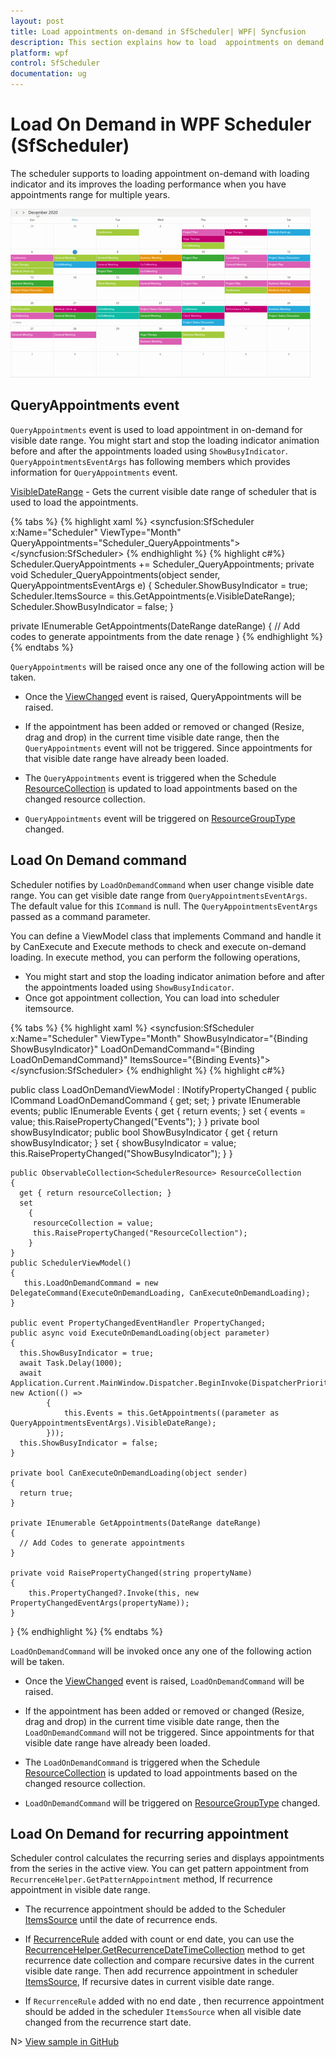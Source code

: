```yaml
---
layout: post
title: Load appointments on-demand in SfScheduler| WPF| Syncfusion
description: This section explains how to load  appointments on demand from visible date ranges in WPF Scheduler.  
platform: wpf
control: SfScheduler
documentation: ug
---
```

# Load On Demand in WPF Scheduler (SfScheduler)
The scheduler supports to loading appointment on-demand with loading indicator and its improves the loading performance when you have appointments range for multiple years.

![Load on-demand in WPF Scheduler](LoadOnDemand_Images/LoadOnDemand.gif)

## QueryAppointments event
`QueryAppointments` event is used to load appointment in on-demand for visible date range. You might start and stop the loading indicator animation before and after the appointments loaded using `ShowBusyIndicator`.
`QueryAppointmentsEventArgs` has following members which provides information for `QueryAppointments` event.

[VisibleDateRange](https://help.syncfusion.com/cr/wpf/Syncfusion.UI.Xaml.Scheduler.DateRange.html) -  Gets the current visible date range of scheduler that is used to load the appointments.

{% tabs %}
{% highlight xaml %}
<syncfusion:SfScheduler x:Name="Scheduler"
                        ViewType="Month" QueryAppointments="Scheduler_QueryAppointments">
</syncfusion:SfScheduler>
{% endhighlight %}
{% highlight c#%}
Scheduler.QueryAppointments += Scheduler_QueryAppointments;
private void Scheduler_QueryAppointments(object sender, QueryAppointmentsEventArgs e)
{
 Scheduler.ShowBusyIndicator = true;
 Scheduler.ItemsSource = this.GetAppointments(e.VisibleDateRange);
 Scheduler.ShowBusyIndicator = false;
}

private IEnumerable GetAppointments(DateRange dateRange)
 {
  // Add codes to generate appointments from the date renage
}
{% endhighlight %}
{% endtabs %}

`QueryAppointments` will be raised once any one of the following action will be taken. 

 * Once the [ViewChanged](https://help.syncfusion.com/cr/wpf/Syncfusion.UI.Xaml.Scheduler.SfScheduler.html#Syncfusion_UI_Xaml_Scheduler_SfScheduler_ViewChanged) event is raised, QueryAppointments will be raised.

* If the appointment has been added or removed or changed (Resize, drag and drop)  in the current time visible date range, then the `QueryAppointments` event will not be triggered. Since appointments for that visible date range have already been loaded.

* The `QueryAppointments` event is triggered when the Schedule [ResourceCollection](https://help.syncfusion.com/cr/wpf/Syncfusion.UI.Xaml.Scheduler.SfScheduler.html#Syncfusion_UI_Xaml_Scheduler_SfScheduler_ResourceCollection) is updated to load appointments based on the changed resource collection.

* `QueryAppointments` event will be triggered on [ResourceGroupType](https://help.syncfusion.com/cr/wpf/Syncfusion.UI.Xaml.Scheduler.SfScheduler.html#Syncfusion_UI_Xaml_Scheduler_SfScheduler_ResourceGroupType) changed.

## Load On Demand command
Scheduler notifies by `LoadOnDemandCommand` when user change visible date range. You can get visible date range from `QueryAppointmentsEventArgs`. The default value for this `ICommand` is null. The `QueryAppointmentsEventArgs` passed as a command parameter. 

You can define a ViewModel class that implements Command and handle it by CanExecute and Execute methods to check and execute on-demand loading. In execute method, you can perform the following operations,
* You might start and stop the loading indicator animation before and after the appointments loaded  using `ShowBusyIndicator`.
* Once got appointment collection, You can load into scheduler itemsource.

{% tabs %}
{% highlight xaml %}
<syncfusion:SfScheduler x:Name="Scheduler"
                        ViewType="Month" 
                        ShowBusyIndicator="{Binding ShowBusyIndicator}"
                        LoadOnDemandCommand="{Binding LoadOnDemandCommand}"
                        ItemsSource="{Binding Events}">
</syncfusion:SfScheduler>
{% endhighlight %}
{% highlight c#%}

public class LoadOnDemandViewModel : INotifyPropertyChanged
  {
    public ICommand LoadOnDemandCommand { get; set; }
    private IEnumerable events;
    public IEnumerable Events
      {
        get { return events; }
        set
          {
            events = value;
            this.RaisePropertyChanged("Events");
          }
      }
    private bool showBusyIndicator;
    public bool ShowBusyIndicator
    {
      get { return showBusyIndicator; }
      set
          {
            showBusyIndicator = value;
            this.RaisePropertyChanged("ShowBusyIndicator");
          }
    }
    
    public ObservableCollection<SchedulerResource> ResourceCollection
    {
      get { return resourceCollection; }
      set
        {
         resourceCollection = value;
         this.RaisePropertyChanged("ResourceCollection");
        }
    }
    public SchedulerViewModel()
    {
       this.LoadOnDemandCommand = new DelegateCommand(ExecuteOnDemandLoading, CanExecuteOnDemandLoading);
    }
       
    public event PropertyChangedEventHandler PropertyChanged;
    public async void ExecuteOnDemandLoading(object parameter)
    {
      this.ShowBusyIndicator = true;
      await Task.Delay(1000);
      await Application.Current.MainWindow.Dispatcher.BeginInvoke(DispatcherPriority.ApplicationIdle, new Action(() =>
            {
                this.Events = this.GetAppointments((parameter as QueryAppointmentsEventArgs).VisibleDateRange);
            }));
      this.ShowBusyIndicator = false;
    }

    private bool CanExecuteOnDemandLoading(object sender)
    {
      return true;
    }

    private IEnumerable GetAppointments(DateRange dateRange)
    {
      // Add Codes to generate appointments
    }

    private void RaisePropertyChanged(string propertyName)
    {
        this.PropertyChanged?.Invoke(this, new PropertyChangedEventArgs(propertyName));
    } 
  }
{% endhighlight %}
{% endtabs %}

`LoadOnDemandCommand` will be invoked once any one of the following action will be taken.

* Once the [ViewChanged](https://help.syncfusion.com/cr/wpf/Syncfusion.UI.Xaml.Scheduler.SfScheduler.html#Syncfusion_UI_Xaml_Scheduler_SfScheduler_ViewChanged) event is raised, `LoadOnDemandCommand` will be raised.

* If the appointment has been added or removed or changed (Resize, drag and drop)  in the current time visible date range, then the `LoadOnDemandCommand` will not be triggered. Since appointments for that visible date range have already been loaded.

* The `LoadOnDemandCommand` is triggered when the Schedule [ResourceCollection](https://help.syncfusion.com/cr/wpf/Syncfusion.UI.Xaml.Scheduler.SfScheduler.html#Syncfusion_UI_Xaml_Scheduler_SfScheduler_ResourceCollection) is updated to load appointments based on the changed resource collection.

* `LoadOnDemandCommand` will be triggered on [ResourceGroupType](https://help.syncfusion.com/cr/wpf/Syncfusion.UI.Xaml.Scheduler.SfScheduler.html#Syncfusion_UI_Xaml_Scheduler_SfScheduler_ResourceGroupType) changed.

## Load On Demand for recurring appointment
  Scheduler control calculates the recurring series and displays appointments from the series in the active view. You can get pattern appointment from `RecurrenceHelper.GetPatternAppointment` method, If recurrence appointment in visible date range. 

* The recurrence appointment should be added to the Scheduler [ItemsSource](https://help.syncfusion.com/cr/wpf/Syncfusion.UI.Xaml.Scheduler.SfScheduler.html#Syncfusion_UI_Xaml_Scheduler_SfScheduler_ItemsSource) until the date of recurrence ends.

* If [RecurrenceRule](https://help.syncfusion.com/cr/wpf/Syncfusion.UI.Xaml.Scheduler.ScheduleAppointment.html#Syncfusion_UI_Xaml_Scheduler_ScheduleAppointment_RecurrenceRule) added with count or end date, you can use the [RecurrenceHelper.GetRecurrenceDateTimeCollection](https://help.syncfusion.com/cr/wpf/Syncfusion.UI.Xaml.Scheduler.RecurrenceHelper.html#Syncfusion_UI_Xaml_Scheduler_RecurrenceHelper_GetRecurrenceDateTimeCollection_System_String_System_DateTime_System_Nullable_System_DateTime__System_Nullable_System_DateTime__) method to get recurrence date collection and compare recursive dates in the current visible date range. Then add recurrence appointment in scheduler [ItemsSource](https://help.syncfusion.com/cr/wpf/Syncfusion.UI.Xaml.Scheduler.SfScheduler.html#Syncfusion_UI_Xaml_Scheduler_SfScheduler_ItemsSource), If recursive dates in current visible date range. 

* If `RecurrenceRule` added with no end date , then recurrence appointment should be added in the scheduler `ItemsSource` when all visible date changed from the recurrence start date.

N> [View sample in GitHub](https://github.com/SyncfusionExamples/load-on-demand-appointments-wpf-scheduler)